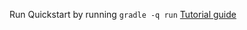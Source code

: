 Run Quickstart by running `gradle -q run`
[Tutorial guide](https://developers.google.com/gmail/api/quickstart/java)